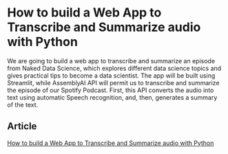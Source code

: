 # How to build a Web App to Transcribe and Summarize audio with Python

We are going to build a web app to transcribe and summarize an episode from Naked Data Science, which explores different data science topics and gives practical tips to become a data scientist.
The app will be built using Streamlit, while AssemblyAI API will permit us to transcribe and summarize the episode of our Spotify Podcast. First, this API converts the audio into text using automatic Speech recognition, and, then, generates a summary of the text. 

## Article

[How to build a Web App to Transcribe and Summarize audio with Python](https://towardsdatascience.com/how-to-build-a-web-app-to-transcribe-and-summarize-audio-with-python-dc719cb9e1f5?sk=96f349f866419fe55cd6a1496e740069)



